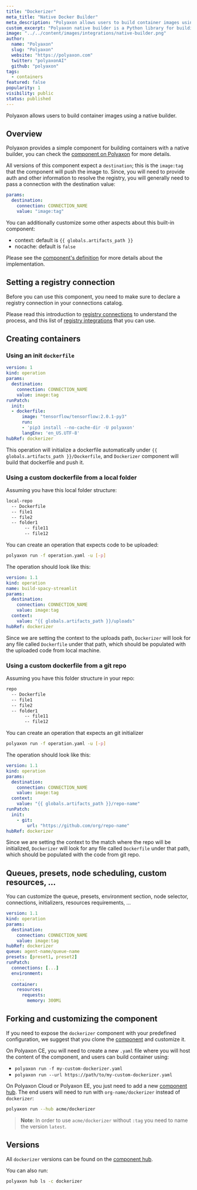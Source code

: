 ```yaml
---
title: "Dockerizer"
meta_title: "Native Docker Builder"
meta_description: "Polyaxon allows users to build container images using the native builder project."
custom_excerpt: "Polyaxon native builder is a Python library for building container using the Docker Engine API."
image: "../../content/images/integrations/native-builder.png"
author:
  name: "Polyaxon"
  slug: "Polyaxon"
  website: "https://polyaxon.com"
  twitter: "polyaxonAI"
  github: "polyaxon"
tags:
  - containers
featured: false
popularity: 1
visibility: public
status: published
---
```


Polyaxon allows users to build container images using a native builder.

## Overview

Polyaxon provides a simple component for building containers with a native builder, you can check the [component on Polyaxon](https://cloud.polyaxon.com/ui/polyaxon/hub/dockerizer/versions) for more details.

All versions of this component expect a `destination`; this is the `image:tag` that the component will push the image to.
Since, you will need to provide auth and other information to resolve the registry, 
you will generally need to pass a connection with the destination value:

```yaml
params:
  destination:
    connection: CONNECTION_NAME
    value: "image:tag"
```

You can additionally customize some other aspects about this built-in component:
 * context: default is `{{ globals.artifacts_path }}`
 * nocache: default is `false`
 
Please see the [component's definition](https://cloud.polyaxon.com/ui/polyaxon/hub/dockerizer/versions?version=latest) for more details about the implementation.

## Setting a registry connection

Before you can use this component, you need to make sure to declare a registry connection in your connections catalog.

Please read this introduction to [registry connections](/setup/connections/registry/) to understand the process, and this list of [registry integrations](/integrations/registries/) that you can use.

## Creating containers 

### Using an init `dockerfile`

```yaml
version: 1
kind: operation
params:
  destination:
    connection: CONNECTION_NAME
    value: image:tag
runPatch:
  init:
  - dockerfile:
      image: "tensorflow/tensorflow:2.0.1-py3"
      run:
      - 'pip3 install --no-cache-dir -U polyaxon'
      langEnv: 'en_US.UTF-8'
hubRef: dockerizer
```

This operation will initialize a dockerfile automatically under `{{ globals.artifacts_path }}/Dockerfile`, and `Dockerizer` component will build that dockerfile and push it.

### Using a custom dockerfile from a local folder

Assuming you have this local folder structure:

```bash
local-repo
  -- Dockerfile
  -- file1
  -- file2
  -- folder1
       -- file11
       -- file12 
```

You can create an operation that expects code to be uploaded:

```bash
polyaxon run -f operation.yaml -u [-p]
```

The operation should look like this:

```yaml
version: 1.1
kind: operation
name: build-spacy-streamlit
params:
  destination:
    connection: CONNECTION_NAME
    value: image:tag
  context:
    value: "{{ globals.artifacts_path }}/uploads"
hubRef: dockerizer
```

Since we are setting the context to the uploads path, `Dockerizer` will look for any file called `Dockerfile` under that path, which should be populated with the uploaded code from local machine.

### Using a custom dockerfile from a git repo

Assuming you have this folder structure in your repo:

```bash
repo
  -- Dockerfile
  -- file1
  -- file2
  -- folder1
       -- file11
       -- file12 
```

You can create an operation that expects an git initializer

```bash
polyaxon run -f operation.yaml -u [-p]
```

The operation should look like this:

```yaml
version: 1.1
kind: operation
params:
  destination:
    connection: CONNECTION_NAME
    value: image:tag
  context:
    value: "{{ globals.artifacts_path }}/repo-name"
runPatch:
  init:
    - git:
        url: "https://github.com/org/repo-name"
hubRef: dockerizer
```

Since we are setting the context to the match where the repo will be initialized, 
`Dockerizer` will look for any file called `Dockerfile` under that path, which should be populated with the code from git repo.

## Queues, presets, node scheduling, custom resources, ... 

You can customize the queue, presets, environment section, node selector, connections, initializers, resources requirements, ...

```yaml
version: 1.1
kind: operation
params:
  destination:
    connection: CONNECTION_NAME
    value: image:tag
hubRef: dockerizer
queue: agent-name/queue-name
presets: [preset1, preset2]
runPatch:
  connections: [...]
  environment:
    ...
  container:
    resources:
      requests:
        memory: 300Mi
``` 

## Forking and customizing the component

If you need to expose the `dockerizer` component with your predefined configuration,
we suggest that you clone the [component](https://cloud.polyaxon.com/ui/polyaxon/hub/dockerizer/versions?version=latest) and customize it.

On Polyaxon CE, you will need to create a new `.yaml` file where you will host the content of the component, and users can build container using:

 * `polyaxon run -f my-custom-dockerizer.yaml`
 * `polyaxon run --url https://path/to/my-custom-dockerizer.yaml` 

On Polyaxon Cloud or Polyaxon EE, you just need to add a new [component hub](/docs/management/component-hub/).
The end users will need to run with `org-name/dockerizer` instead of `dockerizer`:

```bash
polyaxon run --hub acme/dockerizer
```

> **Note**: In order to use `acme/dockerizer` without `:tag` you need to name the version `latest`.

## Versions

All `dockerizer` versions can be found on the [component hub](https://cloud.polyaxon.com/ui/polyaxon/hub/dockerizer/versions).

You can also run:

```bash
polyaxon hub ls -c dockerizer
```

